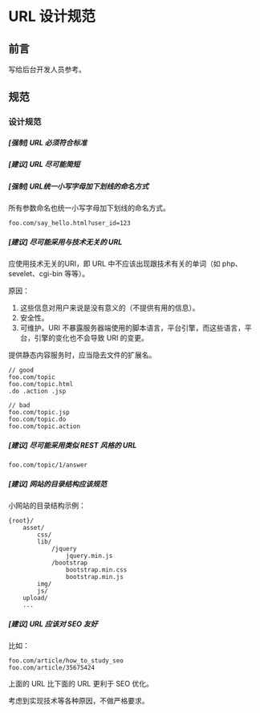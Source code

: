 # URL 设计规范

## 前言

写给后台开发人员参考。

## 规范

### 设计规范

##### [强制] URL 必须符合标准

##### [建议] URL 尽可能简短

##### [强制] URL统一小写字母加下划线的命名方式

所有参数命名也统一小写字母加下划线的命名方式。

```
foo.com/say_hello.html?user_id=123
```

##### [建议] 尽可能采用与技术无关的 URL

应使用技术无关的URI，即 URL 中不应该出现跟技术有关的单词（如 php、sevelet、cgi-bin 等等）。

原因：

1. 这些信息对用户来说是没有意义的（不提供有用的信息）。
2. 安全性。
2. 可维护。URI 不暴露服务器端使用的脚本语言，平台引擎，而这些语言，平台，引擎的变化也不会导致 URI 的变更。

提供静态内容服务时，应当隐去文件的扩展名。

```
// good
foo.com/topic
foo.com/topic.html
.do .action .jsp

// bad
foo.com/topic.jsp
foo.com/topic.do
foo.com/topic.action
```

##### [建议] 尽可能采用类似 REST 风格的 URL

```
foo.com/topic/1/answer
```

##### [建议] 网站的目录结构应该规范

小网站的目录结构示例：

```
{root}/
    asset/
        css/
        lib/
            /jquery
                jquery.min.js
            /bootstrap
                bootstrap.min.css
                bootstrap.min.js
        img/
        js/
    upload/
    ...
```


##### [建议] URL 应该对 SEO 友好

比如：

```
foo.com/article/how_to_study_seo
foo.com/article/35675424
```

上面的 URL 比下面的 URL 更利于 SEO 优化。

考虑到实现技术等各种原因，不做严格要求。